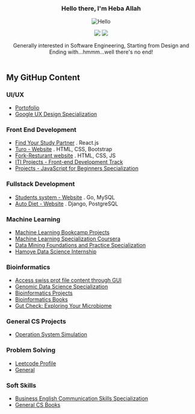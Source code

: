 <div align="center">
  
  ### Hello there, I'm Heba Allah 
![Hello](https://github.com/hebamuh68/hebamuh68/blob/main/WhatsApp%20Video%202022-10-09%20at%2000.24.33.gif)
  
  [![](https://komarev.com/ghpvc/?username=hebamuh68&color=blue&label=Profile%20Views)](https://github.com/hebamuh68/hebamuh68)
  [![](https://img.shields.io/github/followers/hebamuh68?label=GitHub%20Followers)](https://github.com/hebamuh68/hebamuh68)
  
  Generally interested in Software Engineering, Starting from Design and <br> Ending with...hmmm...well there's no end!<br><br>
</div>



My GitHup Content 
-----------------------------------------------------

<h3>UI/UX</h3>

   -  [Portofolio](https://www.behance.net/hebamohamed3)
   -  [Google UX Design Specialization](https://young-archer-ce0.notion.site/UX-ec0d515875f7481f9200c5fc867310ad)
  

<h3>Front End Development</h3>

   -  [Find Your Study Partner](https://github.com/hebamuh68/Find-Study-Partner) . React.js
   -  [Turo - Website](https://github.com/hebamuh68/Turo) . HTML, CSS, Bootstrap
   -  [Fork-Resturant website](https://github.com/hebamuh68/Fork) . HTML, CSS, JS
   -  [ITI Projects - Front-end Development Track](https://github.com/hebamuh68/ITI-Projects)
   -  [Projects - JavaScript for Beginners Specialization](https://github.com/hebamuh68/JavaScript-for-Beginners-Specialization/blob/main/README.md)
  
  
<h3>Fullstack Development</h3>

   -  [Students system - Website](https://github.com/hebamuh68/Go-lang/tree/main/GFS/GFS%20v1.3.html) . Go, MySQL
   -  [Auto Diet - Website](https://github.com/hebamuh68/Auto_Diet/tree/main) . Django, PostgreSQL
   
   
<h3>Machine Learning</h3>

   -  [Machine Learning Bookcamp Projects](https://github.com/hebamuh68/Machine-Learning-Bookcamp-Projects)
   -  [Machine Learning Specialization Coursera](https://github.com/hebamuh68/Machine-Learning-Specialization)
   -  [Data Mining Foundations and Practice Specialization](https://github.com/hebamuh68/Data-Mining-Foundations-and-Practice-Specialization)
   -  [Hamoye Data Science Internship](https://github.com/hebamuh68/Hamoye-Data-Science-Internship)
  
<h3>Bioinformatics</h3>

   -  [Access swiss prot file content through GUI](https://github.com/hebamuh68/Swiss-Prot-GUI)
   -  [Genomic Data Science Specialization](https://github.com/hebamuh68/Genomic-Data-Science-Specialization)
   -  [Bioinformatics Projects](https://github.com/hebamuh68/Bioinformatics-Projects)
   -  [Bioinformatics Books](https://github.com/hebamuh68/Bioinformatics-Books)
   -  [Gut Check: Exploring Your Microbiome](https://github.com/hebamuh68/Gut-Check-Exploring-Your-Microbiome)
  
<h3>General CS Projects</h3>

   -  [Operation System Simulation](https://github.com/hebamuh68/CS-Projects/tree/main/Operation%20system%20simulation)
  
<h3>Problem Solving</h3>

   -  [Leetcode Profile](https://leetcode.com/Heba_Allah/)
   -  [General](https://github.com/hebamuh68/Problem-Solving)
  
<h3>Soft Skills</h3>

   -  [Business English Communication Skills Specialization](https://github.com/hebamuh68/Soft-Skills/tree/main/Business%20English%20Communication%20Skills%20Specialization)
   -  [General CS Books](https://github.com/hebamuh68/BOOKS)
  

  



   
